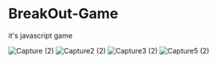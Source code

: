 # BreakOut-Game
it's javascript game  

![Capture (2)](https://user-images.githubusercontent.com/118726240/222839913-7bafe270-f2bb-43ee-bad7-72d5f0274b99.PNG)
![Capture2 (2)](https://user-images.githubusercontent.com/118726240/222839967-7ef84e51-53c8-453d-b9a7-de64fb81b4c1.PNG)
![Capture3 (2)](https://user-images.githubusercontent.com/118726240/222839979-507a647f-d11a-49c9-a519-9f6ee1a3a8a1.PNG)
![Capture5 (2)](https://user-images.githubusercontent.com/118726240/222839982-5969fd19-35d0-4ac2-87a3-0922e8ed75c0.PNG)
